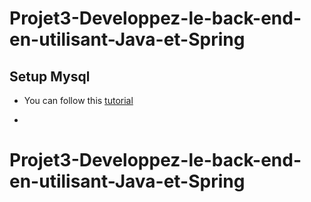 # Projet3-Developpez-le-back-end-en-utilisant-Java-et-Spring

## Setup Mysql

- You can follow this [tutorial](https://openclassrooms.com/fr/courses/6971126-implementez-vos-bases-de-donnees-relationnelles-avec-sql )

- 
# Projet3-Developpez-le-back-end-en-utilisant-Java-et-Spring
